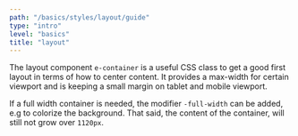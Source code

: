 ```yaml
---
path: "/basics/styles/layout/guide"
type: "intro"
level: "basics"
title: "layout"
---
```


The layout component `e-container` is a useful CSS class to get a good first layout in terms of how to center content.
It provides a max-width for certain viewport and is keeping a small margin on tablet and mobile viewport.

If a full width container is needed, the modifier `-full-width` can be added, e.g to colorize the background.
That said, the content of the container, will still not grow over `1120px`.
